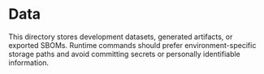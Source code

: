 <!-- SPDX-License-Identifier: MPL-2.0 -->
# Data

This directory stores development datasets, generated artifacts, or exported SBOMs. Runtime commands should prefer environment-specific storage paths and avoid committing secrets or personally identifiable information.
